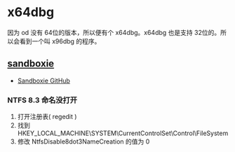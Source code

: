 # x64dbg

因为 od 没有 64位的版本，所以便有个 x64dbg。x64dbg 也是支持 32位的。所以会看到一个叫 x96dbg 的程序。

## [sandboxie](https://sandboxie-plus.com/)

- [Sandboxie GitHub](https://github.com/sandboxie-plus/Sandboxie)

### NTFS 8.3 命名没打开

1. 打开注册表( regedit )
2. 找到 HKEY_LOCAL_MACHINE\SYSTEM\CurrentControlSet\Control\FileSystem
3. 修改 NtfsDisable8dot3NameCreation 的值为 0
